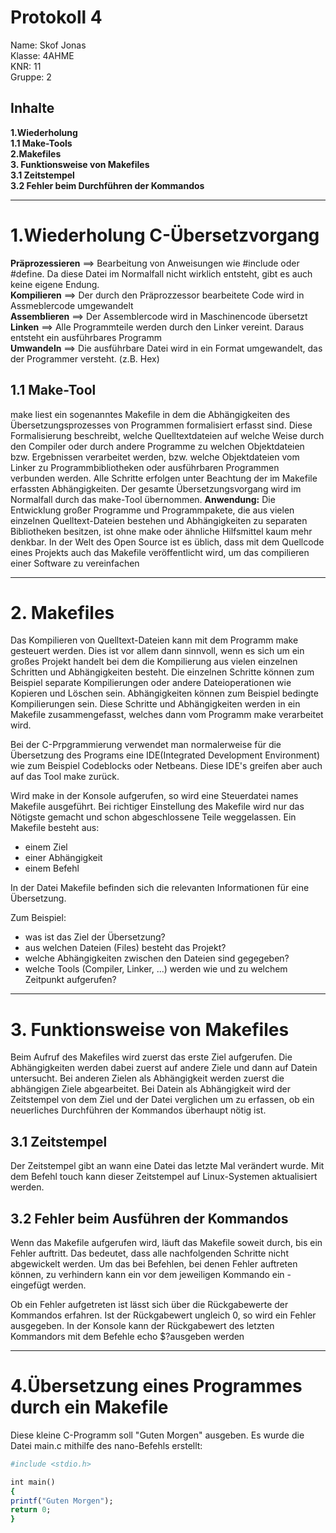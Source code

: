 # Protokoll 4 #
Name: Skof Jonas  
Klasse: 4AHME  
KNR: 11  
Gruppe: 2  

## Inhalte ## 
**1.Wiederholung**  
**1.1 Make-Tools**   
**2.Makefiles**  
**3. Funktionsweise von Makefiles**  
**3.1 Zeitstempel**  
**3.2 Fehler beim Durchführen der Kommandos**  
***
# 1.Wiederholung C-Übersetzvorgang #
**Präprozessieren** ==> Bearbeitung von Anweisungen wie #include oder #define. Da diese Datei im Normalfall nicht wirklich                        entsteht, gibt es auch keine eigene Endung.  
**Kompilieren** ==>		Der durch den Präprozzessor bearbeitete Code wird in Assmeblercode umgewandelt    
**Assemblieren** ==>	Der Assemblercode wird in Maschinencode übersetzt  
**Linken** ==>	      Alle Programmteile werden durch den Linker vereint. Daraus entsteht ein ausführbares Programm  
**Umwandeln** ==>	    Die ausführbare Datei wird in ein Format umgewandelt, das der Programmer versteht. (z.B. Hex)  

## 1.1 Make-Tool ##
make liest ein sogenanntes Makefile in dem die Abhängigkeiten des Übersetzungsprozesses von Programmen formalisiert erfasst sind. Diese Formalisierung beschreibt, welche Quelltextdateien auf welche Weise durch den Compiler oder durch andere Programme zu welchen Objektdateien bzw. Ergebnissen verarbeitet werden, bzw. welche Objektdateien vom Linker zu Programmbibliotheken oder ausführbaren Programmen verbunden werden. Alle Schritte erfolgen unter Beachtung der im Makefile erfassten Abhängigkeiten.
Der gesamte Übersetzungsvorgang wird im Normalfall durch das make-Tool übernommen.
**Anwendung:**
Die Entwicklung großer Programme und Programmpakete, die aus vielen einzelnen Quelltext-Dateien bestehen und Abhängigkeiten zu separaten Bibliotheken besitzen, ist ohne make oder ähnliche Hilfsmittel kaum mehr denkbar. In der Welt des Open Source ist es üblich, dass mit dem Quellcode eines Projekts auch das Makefile veröffentlicht wird, um das compilieren einer Software zu vereinfachen
***
# 2. Makefiles #
Das Kompilieren von Quelltext-Dateien kann mit dem Programm make gesteuert werden. Dies ist vor allem dann sinnvoll, wenn es sich um ein großes Projekt handelt bei dem die Kompilierung aus vielen einzelnen Schritten und Abhängigkeiten besteht. Die einzelnen Schritte können zum Beispiel separate Kompilierungen oder andere Dateioperationen wie Kopieren und Löschen sein. Abhängigkeiten können zum Beispiel bedingte Kompilierungen sein. Diese Schritte und Abhängigkeiten werden in ein Makefile zusammengefasst, welches dann vom Programm make verarbeitet wird.

Bei der C-Prpgrammierung verwendet man normalerweise für die Übersetzung des Programs eine IDE(Integrated Development Environment) wie zum Beispiel Codeblocks oder Netbeans. Diese IDE's greifen aber auch auf das Tool make zurück.

Wird make in der Konsole aufgerufen, so wird eine Steuerdatei names Makefile ausgeführt.
Bei richtiger Einstellung des Makefile wird nur das Nötigste gemacht und schon abgeschlossene Teile weggelassen.
Ein Makefile besteht aus:
   *  einem Ziel
   *  einer Abhängigkeit
   *  einem Befehl

In der Datei Makefile befinden sich die relevanten Informationen für eine Übersetzung.

Zum Beispiel:
   *  was ist das Ziel der Übersetzung?
   *  aus welchen Dateien (Files) besteht das Projekt?
   *  welche Abhängigkeiten zwischen den Dateien sind gegegeben?
   *  welche Tools (Compiler, Linker, ...) werden wie und zu welchem Zeitpunkt aufgerufen?

***
# 3. Funktionsweise von Makefiles #
Beim Aufruf des Makefiles wird zuerst das erste Ziel aufgerufen. Die Abhängigkeiten werden dabei zuerst auf andere Ziele und dann auf Datein untersucht. Bei anderen Zielen als Abhängigkeit werden zuerst die abhängigen Ziele abgearbeitet. Bei Datein als Abhängigkeit wird der Zeitstempel von dem Ziel und der Datei verglichen um zu erfassen, ob ein neuerliches Durchführen der Kommandos überhaupt nötig ist.

## 3.1 Zeitstempel ##
Der Zeitstempel gibt an wann eine Datei das letzte Mal verändert wurde. Mit dem Befehl touch <Datei> kann dieser Zeitstempel auf Linux-Systemen aktualisiert werden.
  
## 3.2 Fehler beim Ausführen der Kommandos ##
Wenn das Makefile aufgerufen wird, läuft das Makefile soweit durch, bis ein Fehler auftritt. Das bedeutet, dass alle nachfolgenden Schritte nicht abgewickelt werden. Um das bei Befehlen, bei denen Fehler auftreten können, zu verhindern kann ein vor dem jeweiligen Kommando ein - eingefügt werden.

Ob ein Fehler aufgetreten ist lässt sich über die Rückgabewerte der Kommandos erfahren. Ist der Rückgabewert ungleich 0, so wird ein Fehler ausgegeben. In der Konsole kann der Rückgabewert des letzten Kommandors mit dem Befehle echo $?ausgeben werden

***
# 4.Übersetzung eines Programmes durch ein Makefile #
Diese kleine C-Programm soll "Guten Morgen" ausgeben. Es wurde die Datei main.c mithilfe des nano-Befehls erstellt:
```ruby
#include <stdio.h>

int main()
{
printf("Guten Morgen");
return 0;
}
```










































































